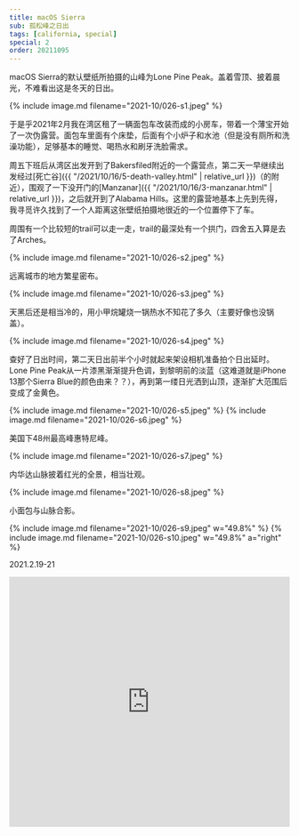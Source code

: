 ```yaml
---
title: macOS Sierra
sub: 孤松峰之日出
tags: [california, special]
special: 2
order: 20211095
---
```


macOS Sierra的默认壁纸所拍摄的山峰为Lone Pine Peak。盖着雪顶、披着晨光，不难看出这是冬天的日出。

{% include image.md filename="2021-10/026-s1.jpeg" %}

于是乎2021年2月我在湾区租了一辆面包车改装而成的小房车，带着一个薄宝开始了一次伪露营。面包车里面有个床垫，后面有个小炉子和水池（但是没有厕所和洗澡功能），足够基本的睡觉、喝热水和刷牙洗脸需求。

周五下班后从湾区出发开到了Bakersfiled附近的一个露营点，第二天一早继续出发经过[死亡谷]({{ "/2021/10/16/5-death-valley.html" | relative_url }})（的附近），围观了一下没开门的[Manzanar]({{ "/2021/10/16/3-manzanar.html" | relative_url }})，之后就开到了Alabama Hills。这里的露营地基本上先到先得，我寻觅许久找到了一个人距离这张壁纸拍摄地很近的一个位置停下了车。

周围有一个比较短的trail可以走一走，trail的最深处有一个拱门，四舍五入算是去了Arches。

{% include image.md filename="2021-10/026-s2.jpeg" %}

远离城市的地方繁星密布。

{% include image.md filename="2021-10/026-s3.jpeg" %}

天黑后还是相当冷的，用小甲烷罐烧一锅热水不知花了多久（主要好像也没锅盖）。

{% include image.md filename="2021-10/026-s4.jpeg" %}

查好了日出时间，第二天日出前半个小时就起来架设相机准备拍个日出延时。Lone Pine Peak从一片漆黑渐渐提升色调，到黎明前的淡蓝（这难道就是iPhone 13那个Sierra Blue的颜色由来？？），再到第一缕日光洒到山顶，逐渐扩大范围后变成了金黄色。

{% include image.md filename="2021-10/026-s5.jpeg" %}
{% include image.md filename="2021-10/026-s6.jpeg" %}

美国下48州最高峰惠特尼峰。

{% include image.md filename="2021-10/026-s7.jpeg" %}

内华达山脉披着红光的全景，相当壮观。

{% include image.md filename="2021-10/026-s8.jpeg" %}

小面包与山脉合影。

{% include image.md filename="2021-10/026-s9.jpeg" w="49.8%" %}
{% include image.md filename="2021-10/026-s10.jpeg" w="49.8%" a="right" %}

2021.2.19-21

<iframe src="https://www.google.com/maps/embed?pb=!1m14!1m8!1m3!1d409962.7194016374!2d-118.1097418!3d36.606313!3m2!1i1024!2i768!4f13.1!3m3!1m2!1s0x80bf8577fd0639cf%3A0xe6a7dbf941346789!2sAlabama%20Hills!5e0!3m2!1sen!2sus!4v1652244192062!5m2!1sen!2sus" width="100%" height="450" style="border:0;" allowfullscreen="" loading="lazy" referrerpolicy="no-referrer-when-downgrade"></iframe>
